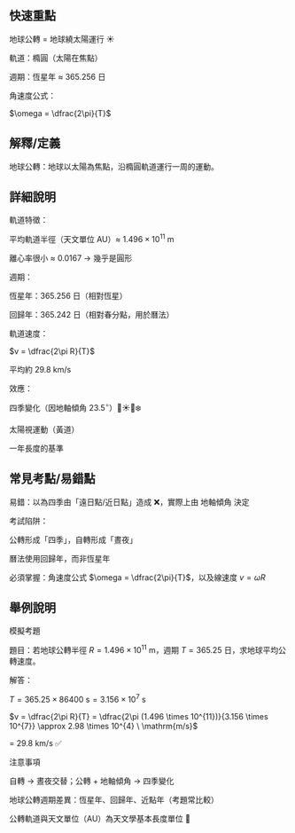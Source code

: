 ## 快速重點

地球公轉 = 地球繞太陽運行 ☀️

軌道：橢圓（太陽在焦點）

週期：恆星年 ≈ $365.256 \ \text{日}$

角速度公式：

$\omega = \dfrac{2\pi}{T}$


## 解釋/定義

地球公轉：地球以太陽為焦點，沿橢圓軌道運行一周的運動。


## 詳細說明

軌道特徵：

平均軌道半徑（天文單位 AU）≈ $1.496 \times 10^{11} \ \mathrm{m}$

離心率很小 ≈ 0.0167 → 幾乎是圓形

週期：

恆星年：$365.256$ 日（相對恆星）

回歸年：$365.242$ 日（相對春分點，用於曆法）

軌道速度：

$v = \dfrac{2\pi R}{T}$

平均約 $29.8 \ \mathrm{km/s}$

效應：

四季變化（因地軸傾角 $23.5^\circ$）🌱☀️🍂❄️

太陽視運動（黃道）

一年長度的基準


## 常見考點/易錯點

易錯：以為四季由「遠日點/近日點」造成 ❌，實際上由 地軸傾角 決定

考試陷阱：

公轉形成「四季」，自轉形成「晝夜」

曆法使用回歸年，而非恆星年

必須掌握：角速度公式 $\omega = \dfrac{2\pi}{T}$，以及線速度 $v = \omega R$


## 舉例說明

模擬考題

題目：若地球公轉半徑 $R = 1.496 \times 10^{11} \ \mathrm{m}$，週期 $T = 365.25 \ \mathrm{日}$，求地球平均公轉速度。

解答：

$T = 365.25 \times 86400 \ \mathrm{s} = 3.156 \times 10^{7} \ \mathrm{s}$

$v = \dfrac{2\pi R}{T} = \dfrac{2\pi (1.496 \times 10^{11})}{3.156 \times 10^{7}} \approx 2.98 \times 10^{4} \ \mathrm{m/s}$

= $29.8 \ \mathrm{km/s}$ ✅

注意事項

自轉 → 晝夜交替；公轉 + 地軸傾角 → 四季變化

地球公轉週期差異：恆星年、回歸年、近點年（考題常比較）

公轉軌道與天文單位（AU）為天文學基本長度單位 🔑
